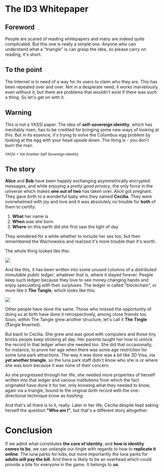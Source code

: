 
# The ID3 Whitepaper 

## Foreword
People are scared of reading whitepapers and many are indeed quite complicated. But this one is really a simple one. Anyone who can understand what a "triangle" is can grasp the idea, so please carry on reading, it's short. 

## To the point 
The Internet is in need of a way for its users to claim who they are. This has been repeated over and over. Not in a desperate need, it works marvelously even without it, but there are problems that wouldn't exist if there was such a thing. So let's get on with it. 

## Warning
This is not a YASSI paper. The idea of **self-sovereign identity**, which has inevitably risen, has to be credited for bringing some new ways of looking at this. But in its essence, it's trying to solve the Columbus egg problem by looking at the egg with your head upside down. The thing is - you don't burn the man.

<small>YASSI = Yet Another Self Sovereign Identity  </small>

## The story 
**Alice** and **Bob** have been happily exchanging asymmetrically encrypted messages, and while enjoying a *pretty good privacy*, the only force in the universe which makes **one out of two** has taken over. Alice got pregnant. 
They gave birth to a wonderful baby who they named **Cecilia**. They were overwhelmed with joy and love and it was absolutely no trouble for **both** of them to certify:
 
1. **What** her name is
2. **When** was she born
3. **Where** on this earth did she first saw the light of day 

They wondered for a while whether to include her sex too, but then remembered the Wachowskis and realized it's more trouble than it's worth.

The whole thing looked like this:

<img src="https://archive.org/download/ID3_YAT/Untitled%20Diagram%20(1).png"/>


And like this, it has been written into some unused columns of a *distributed immutable public ledger*, whatever that is, where it stayed forever. People keep such ledger because they love to see money changing hands and enjoy speculating with their surpluses. The ledger is called "blockchain", or more like it **The Tangle**, which looks like this:

<img src="https://archive.org/download/tangle_201710/tangle.png"/>

Other people have done the same. Those who missed the opportunity of doing so at birth have done it retrospectively, among close friends too. Soon, within The Tangle grew another structure, let's call it **The Tingle** (**T**angle **I**nverted). 

But back to Cecilia. She grew and was good with computers and those tiny bricks people keep stroking all day. Her parents taught her how to unlock the record in that ledger when she needed too. She did that occasionally, for instance, to prove her age when there was some age restriction for some luna park attractions. The way it was done was a bit like 3D Visa, via **yet another triangle**, so the luna park staff didn't know who she is or where she was born because it was none of their concern. 

As she progressed through her life, she needed more properties of herself written into that ledger and various institutions from which the fact originated have done it for her, only knowing what they needed to know, again via a triangle, bound to the original *birth* record with the one-directional technique know as *hashing*.  

And that's all there is to it, really. Later in her life, Cecilia despite kept asking herself the question **"Who am I"**, but that's a different story altogether. 

# Conclusion
If we admit what constitutes **the core of identity**, and **how is identity comes to be**, we can untangle our tingle with regards to how to **replicate it online**. The luna parks for kids, but more importantly the luna parks for **adults will pay the bill**. And there is likely to be an overhead which could provide a bite for everyone in the game. It belongs to **us**. 





